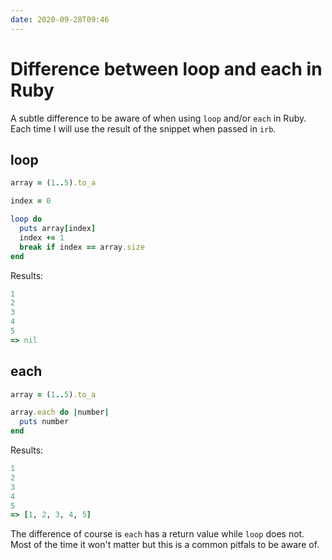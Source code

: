 ```yaml
---
date: 2020-09-28T09:46
---
```


# Difference between loop and each in Ruby

A subtle difference to be aware of when using `loop` and/or `each` in Ruby.
Each time I will use the result of the snippet when passed in `irb`.


## loop

```ruby
array = (1..5).to_a

index = 0

loop do
  puts array[index]
  index += 1
  break if index == array.size
end
```

Results:

```ruby
1
2
3
4
5
=> nil
```

## each

```ruby
array = (1..5).to_a

array.each do |number|
  puts number
end
```

Results:

```ruby
1
2
3
4
5
=> [1, 2, 3, 4, 5]
```

The difference of course is `each` has a return value while `loop` does not.
Most of the time it won't matter but this is a common pitfals to be aware of.

